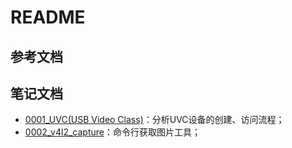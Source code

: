 # README

## 参考文档

## 笔记文档

* [0001_UVC(USB Video Class)](docs/0001_uvc/README.md)：分析UVC设备的创建、访问流程；
* [0002_v4l2_capture](docs/0002_v4l2_capture/README.md)：命令行获取图片工具；